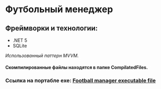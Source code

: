 # Футбольный менеджер

## Фреймворки и технологии:
 - .NET 5
 - SQLite

*Использованный паттерн MVVM.*

#### Скомпилированные файлы находятся в папке CompilatedFiles.




### Ссылка на портабле exe: [Football manager executable file](https://drive.google.com/file/d/1nn9N4Dypic94-7_8IbNpjPFBBe59-yhd/view?usp=drive_link)
